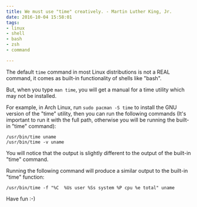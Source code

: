 ```yaml
---
title: We must use "time" creatively. - Martin Luther King, Jr.
date: 2016-10-04 15:58:01
tags:
- linux
- shell
- bash
- zsh
- command

---
```


The default `time` command in most Linux distributions is not a REAL command, it comes as built-in functionality of shells like "bash".

But, when you type `man time`, you will get a manual for a time utility which may not be installed.

For example, in Arch Linux, run `sudo pacman -S time` to install the GNU version of the "time" utility, then you can run the following commands (It's important to run it with the full path, otherwise 
you will be running the built-in "time" command):

```
/usr/bin/time uname
/usr/bin/time -v uname
```

You will notice that the output is slightly different to the output of the built-in "time" command.

Running the following command will produce a similar output to the built-in "time" function:

```
/usr/bin/time -f "%C  %Us user %Ss system %P cpu %e total" uname
```

Have fun :-)
<!-- more -->
